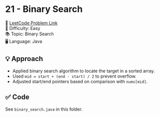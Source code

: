 # 21 - Binary Search

🔗 [LeetCode Problem Link](https://leetcode.com/problems/binary-search/)  
📌 Difficulty: Easy  
📚 Topic: Binary Search  
🖥️ Language: Java

## 💡 Approach
- Applied binary search algorithm to locate the target in a sorted array.
- Used `mid = start + (end - start) / 2` to prevent overflow.
- Adjusted start/end pointers based on comparison with `nums[mid]`.

## ✅ Code
See `binary_search.java` in this folder.
